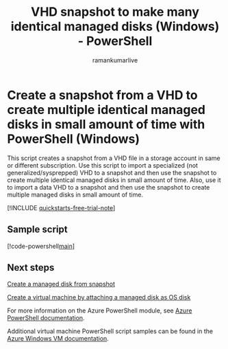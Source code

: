 ﻿---
title: VHD snapshot to make many identical managed disks (Windows) - PowerShell
description: Azure PowerShell Script Sample -  Create a snapshot from a VHD to create multiple identical managed disks in small amount of time
documentationcenter: storage
author: ramankumarlive
manager: kavithag
ms.service: virtual-machines
ms.subservice: disks
ms.topic: sample
ms.tgt_pltfrm: vm-windows
ms.workload: infrastructure
ms.date: 06/05/2017
ms.author: ramankum
---

# Create a snapshot from a VHD to create multiple identical managed disks in small amount of time with PowerShell (Windows)

This script creates a snapshot from a VHD file in a storage account in same or different subscription. Use this script to import a specialized (not generalized/sysprepped) VHD to a snapshot and then use the snapshot to create multiple identical managed disks in small amount of time. Also, use it to import a data VHD to a snapshot and then use the snapshot to create multiple managed disks in small amount of time. 

[!INCLUDE [quickstarts-free-trial-note](../../../includes/quickstarts-free-trial-note.md)]


 

## Sample script

[!code-powershell[main](../../../powershell_scripts/virtual-machine/create-snapshots-from-vhd-in-different-subscription/create-snapshots-from-vhd-in-different-subscription.ps1 "Create snapshot from VHD")]


## Next steps

[Create a managed disk from snapshot](virtual-machines-powershell-sample-create-managed-disk-from-snapshot.md?toc=%2fpowershell%2fmodule%2ftoc.json)


[Create a virtual machine by attaching a managed disk as OS disk](./virtual-machines-powershell-sample-create-vm-from-managed-os-disks.md?toc=%2fpowershell%2fmodule%2ftoc.json)

For more information on the Azure PowerShell module, see [Azure PowerShell documentation](/powershell/azure/).

Additional virtual machine PowerShell script samples can be found in the [Azure Windows VM documentation](../windows/powershell-samples.md?toc=%2fazure%2fvirtual-machines%2fwindows%2ftoc.json).
